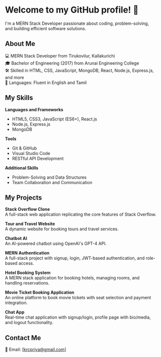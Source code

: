 # Welcome to my GitHub profile! 👋

I'm a MERN Stack Developer passionate about coding, problem-solving, and building efficient software solutions.

## About Me
💻 MERN Stack Developer from Tirukovilur, Kallakurichi  
🎓 Bachelor of Engineering (2017) from Arunai Engineering College  
🛠️ Skilled in HTML, CSS, JavaScript, MongoDB, React, Node.js, Express.js, and more  
💬 Languages: Fluent in English and Tamil  

## My Skills

**Languages and Frameworks**  
- HTML5, CSS3, JavaScript (ES6+), React.js  
- Node.js, Express.js  
- MongoDB  

**Tools**  
- Git & GitHub  
- Visual Studio Code  
- RESTful API Development  

**Additional Skills**  
- Problem-Solving and Data Structures  
- Team Collaboration and Communication  

## My Projects

**Stack Overflow Clone**  
A full-stack web application replicating the core features of Stack Overflow.  

**Tour and Travel Website**  
A dynamic website for booking tours and travel services.  

**Chatbot AI**  
An AI-powered chatbot using OpenAI's GPT-4 API.  

**MERN Authentication**  
A full-stack project with signup, login, JWT-based authentication, and role-based access.  

**Hotel Booking System**  
A MERN stack application for booking hotels, managing rooms, and handling reservations.  

**Movie Ticket Booking Application**  
An online platform to book movie tickets with seat selection and payment integration.  

**Chat App**  
Real-time chat application with signup/login, profile page with bio/media, and logout functionality.  

## Contact Me
📧 Email: [krcpriya@gmail.com]
